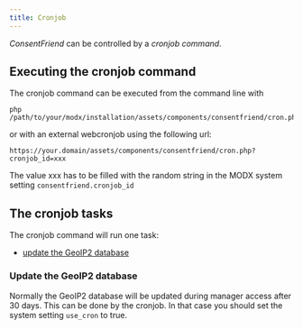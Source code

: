 ```yaml
---
title: Cronjob
---
```


_ConsentFriend_ can be controlled by a _cronjob command_.

## Executing the cronjob command

The cronjob command can be executed from the command line with

```
php /path/to/your/modx/installation/assets/components/consentfriend/cron.php
```

or with an external webcronjob using the following url:

```
https://your.domain/assets/components/consentfriend/cron.php?cronjob_id=xxx
```

The value xxx has to be filled with the random string in the MODX system setting
`consentfriend.cronjob_id`

## The cronjob tasks

The cronjob command will run one task:

- [update the GeoIP2 database](#update-the-geoip2-database)

### Update the GeoIP2 database

Normally the GeoIP2 database will be updated during manager access after 30
days. This can be done by the cronjob. In that case you should set the system
setting `use_cron` to true.
